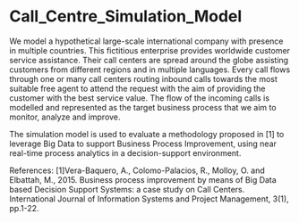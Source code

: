 # Call_Centre_Simulation_Model
We model a hypothetical large-scale international company with presence in multiple countries.
This fictitious enterprise provides worldwide customer service assistance. 
Their call centers are spread around the globe assisting customers from different regions and in multiple languages. 
Every call flows through one or many call centers routing inbound calls towards the most suitable free agent to attend the request with the aim of providing the customer with the best service value. The flow of the incoming calls is modelled and represented as the target business process that we aim to monitor, analyze and improve.

The simulation model is used to evaluate a methodology proposed in [1] to leverage Big Data to support Business Process Improvement, using near real-time process analytics in a decision-support environment.

References:
[1]Vera-Baquero, A., Colomo-Palacios, R., Molloy, O. and Elbattah, M., 2015. Business process improvement by means of Big Data based Decision Support Systems: a case study on Call Centers. International Journal of Information Systems and Project Management, 3(1), pp.1-22.
